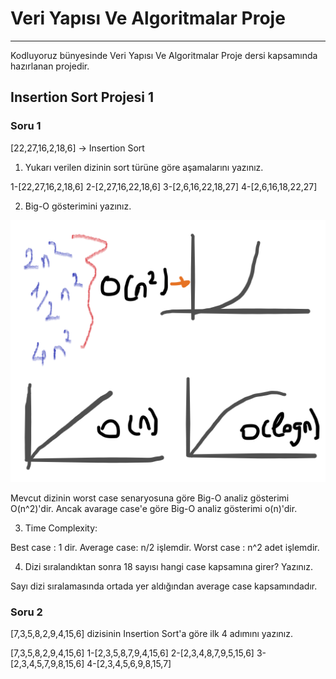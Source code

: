 # Veri Yapısı Ve Algoritmalar Proje
---
Kodluyoruz bünyesinde Veri Yapısı Ve Algoritmalar Proje dersi kapsamında hazırlanan projedir.

## Insertion Sort Projesi 1

### Soru 1
[22,27,16,2,18,6] -> Insertion Sort

1. Yukarı verilen dizinin sort türüne göre aşamalarını yazınız.

1-[22,27,16,2,18,6]
2-[2,27,16,22,18,6]
3-[2,6,16,22,18,27]
4-[2,6,16,18,22,27] 

2. Big-O gösterimini yazınız.

![Big-O analitik düzlem resim](https://raw.githubusercontent.com/Kodluyoruz/taskforce/main/veri-yapilari-algoritmalar/big-o/figures/big-o-grafik.png)

Mevcut dizinin worst case senaryosuna göre Big-O analiz gösterimi O(n^2)'dir. Ancak avarage case'e göre Big-O analiz gösterimi o(n)'dir.

3. Time Complexity: 

Best case   : 1 dir.
Average case: n/2 işlemdir.
Worst case  : n^2 adet işlemdir. 

4. Dizi sıralandıktan sonra 18 sayısı hangi case kapsamına girer? Yazınız.

Sayı dizi sıralamasında ortada yer aldığından average case kapsamındadır.

### Soru 2

[7,3,5,8,2,9,4,15,6] dizisinin Insertion Sort'a göre ilk 4 adımını yazınız.

  [7,3,5,8,2,9,4,15,6]
1-[2,3,5,8,7,9,4,15,6]
2-[2,3,4,8,7,9,5,15,6]
3-[2,3,4,5,7,9,8,15,6]
4-[2,3,4,5,6,9,8,15,7]



